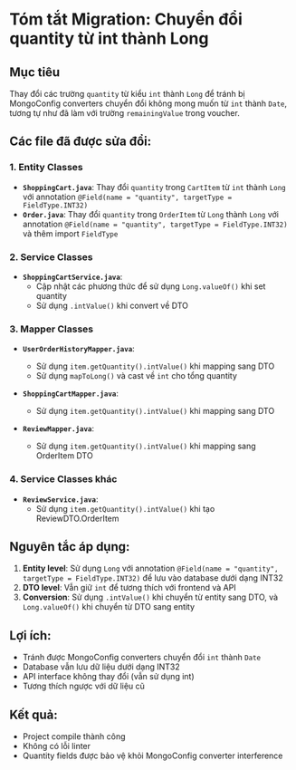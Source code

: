 # Tóm tắt Migration: Chuyển đổi quantity từ int thành Long

## Mục tiêu
Thay đổi các trường `quantity` từ kiểu `int` thành `Long` để tránh bị MongoConfig converters chuyển đổi không mong muốn từ `int` thành `Date`, tương tự như đã làm với trường `remainingValue` trong voucher.

## Các file đã được sửa đổi:

### 1. Entity Classes
- **`ShoppingCart.java`**: Thay đổi `quantity` trong `CartItem` từ `int` thành `Long` với annotation `@Field(name = "quantity", targetType = FieldType.INT32)`
- **`Order.java`**: Thay đổi `quantity` trong `OrderItem` từ `Long` thành `Long` với annotation `@Field(name = "quantity", targetType = FieldType.INT32)` và thêm import `FieldType`

### 2. Service Classes
- **`ShoppingCartService.java`**: 
  - Cập nhật các phương thức để sử dụng `Long.valueOf()` khi set quantity
  - Sử dụng `.intValue()` khi convert về DTO

### 3. Mapper Classes
- **`UserOrderHistoryMapper.java`**: 
  - Sử dụng `item.getQuantity().intValue()` khi mapping sang DTO
  - Sử dụng `mapToLong()` và cast về `int` cho tổng quantity

- **`ShoppingCartMapper.java`**: 
  - Sử dụng `item.getQuantity().intValue()` khi mapping sang DTO

- **`ReviewMapper.java`**: 
  - Sử dụng `item.getQuantity().intValue()` khi mapping sang OrderItem DTO

### 4. Service Classes khác
- **`ReviewService.java`**: 
  - Sử dụng `item.getQuantity().intValue()` khi tạo ReviewDTO.OrderItem

## Nguyên tắc áp dụng:

1. **Entity level**: Sử dụng `Long` với annotation `@Field(name = "quantity", targetType = FieldType.INT32)` để lưu vào database dưới dạng INT32
2. **DTO level**: Vẫn giữ `int` để tương thích với frontend và API
3. **Conversion**: Sử dụng `.intValue()` khi chuyển từ entity sang DTO, và `Long.valueOf()` khi chuyển từ DTO sang entity

## Lợi ích:
- Tránh được MongoConfig converters chuyển đổi `int` thành `Date`
- Database vẫn lưu dữ liệu dưới dạng INT32 
- API interface không thay đổi (vẫn sử dụng int)
- Tương thích ngược với dữ liệu cũ

## Kết quả:
- Project compile thành công
- Không có lỗi linter
- Quantity fields được bảo vệ khỏi MongoConfig converter interference 